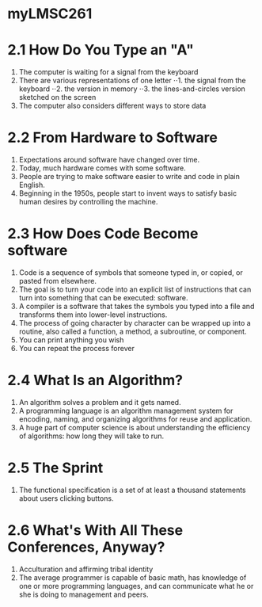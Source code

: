# myLMSC261

 # 2.1 How Do You Type an "A"
  1. The computer is waiting for a signal from the keyboard
  2. There are various representations of one letter
  ⋅⋅1. the signal from the keyboard
  ⋅⋅2. the version in memory
  ⋅⋅3. the lines-and-circles version sketched on the screen
  3. The computer also considers different ways to store data

 # 2.2 From Hardware to Software
  1. Expectations around software have changed over time.
  2. Today, much hardware comes with some software.
  3. People are trying to make software easier to write and code in plain English.
  4. Beginning in the 1950s, people start to invent ways to satisfy basic human desires by controlling the machine.

  # 2.3 How Does Code Become software
  1. Code is a sequence of symbols that someone typed in, or copied, or pasted from elsewhere.
  2. The goal is to turn your code into an explicit list of instructions that can turn into something that can be executed: software.
  3. A compiler is a software that takes the symbols you typed into a file and transforms them into lower-level instructions.
  4. The process of going character by character can be wrapped up into a routine, also called a function, a method, a subroutine, or component.
  5. You can print anything you wish
  6. You can repeat the process forever

  # 2.4 What Is an Algorithm?
  1. An algorithm solves a problem and it gets named.
  2. A programming language is an algorithm management system for encoding, naming, and organizing algorithms for reuse and application.
  3. A huge part of computer science is about understanding the efficiency of algorithms: how long they will take to run.

  # 2.5 The Sprint
  1. The functional specification is a set of at least a thousand statements about users clicking buttons.

  # 2.6 What's With All These Conferences, Anyway?
  1. Acculturation and affirming tribal identity
  2. The average programmer is capable of basic math, has knowledge of one or more programming languages, and can communicate what he or she is doing to management and peers.
